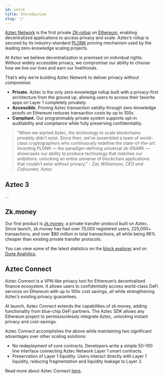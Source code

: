 ```yaml
---
id: intro
title: Introduction
slug: '/'
---
```


[Aztec Network](https://aztec.network/) is the first private [ZK-rollup](https://ethereum.org/en/developers/docs/scaling/zk-rollups/) on [Ethereum](https://ethereum.org/), enabling decentralized applications to access privacy and scale. Aztec’s rollup is secured by its industry-standard [PLONK](https://cryptocurrencywiki.org/PLONK) proving mechanism used by the leading zero-knowledge scaling projects.

At Aztec we believe decentralization is premised on individual rights. Without widely accessible privacy, we compromise our ability to choose how we live our lives and earn our livelihoods.

That’s why we’re building Aztec Network to deliver privacy without compromise:

- __Private.__ Aztec is the only zero-knowledge rollup built with a privacy-first architecture from the ground up, allowing users to access their favorite apps on Layer 1 completely privately.
- __Accessible.__ Proving Aztec transaction validity through zero-knowledge proofs on Ethereum reduces transaction costs by up to 100x.
- __Compliant.__ Our programmably private system supports opt-in auditability and compliance while fully preserving confidentiality.

> “When we started Aztec, the technology to scale blockchains privately didn’t exist. Since then, we’ve assembled a team of world-class cryptographers who continuously redefine the state-of-the-art. Inventing PLONK — the paradigm-defining universal zk-SNARK — showcases our ability to produce technology that matches our ambitions: unlocking an entire universe of blockchain applications that couldn’t exist without privacy.” _- Zac Williamson, CEO and Cofounder, Aztec_

## Aztec 3

...

## Zk.money

Our first product is [zk.money](https://zk.money), a private transfer protocol built on Aztec. Since launch, zk.money has had over 75,000 registered users, 225,000+ transactions, and over $80 million in total transactions, all while being 96% cheaper than existing private transfer protocols.

You can view some of the latest statistics on the [block explorer](https://aztec-connect-prod-explorer.aztec.network/) and on [Dune Analytics](https://dune.com/flashback/Aztec-2).

## Aztec Connect

Aztec Connect is a VPN-like privacy tool for Ethereum’s decentralized finance ecosystem. It allows users to confidentially access world-class DeFi services on Ethereum with up to 100x cost savings, all while strengthening Aztec’s existing privacy guarantees.

At launch, Aztec Connect extends the capabilities of zk.money, adding functionality from blue-chip DeFi partners. The Aztec SDK allows any Ethereum project to permissionlessly integrate Aztec, unlocking instant privacy and cost-savings.

Aztec Connect accomplishes the above while maintaining two significant advantages over other scaling solutions:

- No redeployment of core contracts. Developers write a simple 50–100 line interface connecting Aztec Network Layer 1 smart contracts.
- Preservation of Layer 1 liquidity. Users interact directly with Layer 1 liquidity, reducing fragmentation and liquidity leakage to Layer 2.

Read more about Aztec Connect [here](./how-aztec-works/aztec-connect).
